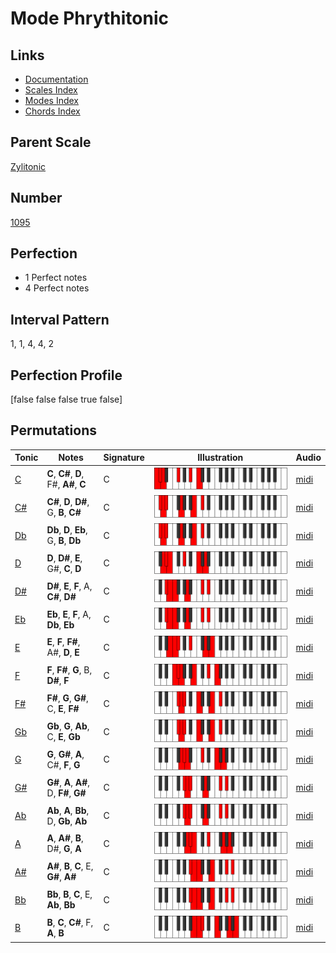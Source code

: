 # Mode Phrythitonic

## Links

- [Documentation](index.md)
- [Scales Index](Scales.md)
- [Modes Index](Modes.md)
- [Chords Index](Chords.md)

## Parent Scale

[Zylitonic](ScaleZylitonic.md)

## Number

[1095](https://ianring.com/musictheory/scales/1095)

## Perfection

- 1 Perfect notes
- 4 Perfect notes

## Interval Pattern

1, 1, 4, 4, 2

## Perfection Profile

[false false false true false]

## Permutations

| Tonic | Notes | Signature | Illustration | Audio |
|-------|-------|-----------|--------------|-------|
| [C](ModeCNaturalPhrythitonic.md) | **C**, **C#**, **D**, F#, **A#**, **C** | C | ![CNaturalPhrythitonic](ModeCNaturalPhrythitonic.png) | [midi](https://github.com/edipermadi/music/blob/main/docs/ModeCNaturalPhrythitonic.mid?raw=true) |
| [C#](ModeCSharpPhrythitonic.md) | **C#**, **D**, **D#**, G, **B**, **C#** | C | ![CSharpPhrythitonic](ModeCSharpPhrythitonic.png) | [midi](https://github.com/edipermadi/music/blob/main/docs/ModeCSharpPhrythitonic.mid?raw=true) |
| [Db](ModeDFlatPhrythitonic.md) | **Db**, **D**, **Eb**, G, **B**, **Db** | C | ![DFlatPhrythitonic](ModeDFlatPhrythitonic.png) | [midi](https://github.com/edipermadi/music/blob/main/docs/ModeDFlatPhrythitonic.mid?raw=true) |
| [D](ModeDNaturalPhrythitonic.md) | **D**, **D#**, **E**, G#, **C**, **D** | C | ![DNaturalPhrythitonic](ModeDNaturalPhrythitonic.png) | [midi](https://github.com/edipermadi/music/blob/main/docs/ModeDNaturalPhrythitonic.mid?raw=true) |
| [D#](ModeDSharpPhrythitonic.md) | **D#**, **E**, **F**, A, **C#**, **D#** | C | ![DSharpPhrythitonic](ModeDSharpPhrythitonic.png) | [midi](https://github.com/edipermadi/music/blob/main/docs/ModeDSharpPhrythitonic.mid?raw=true) |
| [Eb](ModeEFlatPhrythitonic.md) | **Eb**, **E**, **F**, A, **Db**, **Eb** | C | ![EFlatPhrythitonic](ModeEFlatPhrythitonic.png) | [midi](https://github.com/edipermadi/music/blob/main/docs/ModeEFlatPhrythitonic.mid?raw=true) |
| [E](ModeENaturalPhrythitonic.md) | **E**, **F**, **F#**, A#, **D**, **E** | C | ![ENaturalPhrythitonic](ModeENaturalPhrythitonic.png) | [midi](https://github.com/edipermadi/music/blob/main/docs/ModeENaturalPhrythitonic.mid?raw=true) |
| [F](ModeFNaturalPhrythitonic.md) | **F**, **F#**, **G**, B, **D#**, **F** | C | ![FNaturalPhrythitonic](ModeFNaturalPhrythitonic.png) | [midi](https://github.com/edipermadi/music/blob/main/docs/ModeFNaturalPhrythitonic.mid?raw=true) |
| [F#](ModeFSharpPhrythitonic.md) | **F#**, **G**, **G#**, C, **E**, **F#** | C | ![FSharpPhrythitonic](ModeFSharpPhrythitonic.png) | [midi](https://github.com/edipermadi/music/blob/main/docs/ModeFSharpPhrythitonic.mid?raw=true) |
| [Gb](ModeGFlatPhrythitonic.md) | **Gb**, **G**, **Ab**, C, **E**, **Gb** | C | ![GFlatPhrythitonic](ModeGFlatPhrythitonic.png) | [midi](https://github.com/edipermadi/music/blob/main/docs/ModeGFlatPhrythitonic.mid?raw=true) |
| [G](ModeGNaturalPhrythitonic.md) | **G**, **G#**, **A**, C#, **F**, **G** | C | ![GNaturalPhrythitonic](ModeGNaturalPhrythitonic.png) | [midi](https://github.com/edipermadi/music/blob/main/docs/ModeGNaturalPhrythitonic.mid?raw=true) |
| [G#](ModeGSharpPhrythitonic.md) | **G#**, **A**, **A#**, D, **F#**, **G#** | C | ![GSharpPhrythitonic](ModeGSharpPhrythitonic.png) | [midi](https://github.com/edipermadi/music/blob/main/docs/ModeGSharpPhrythitonic.mid?raw=true) |
| [Ab](ModeAFlatPhrythitonic.md) | **Ab**, **A**, **Bb**, D, **Gb**, **Ab** | C | ![AFlatPhrythitonic](ModeAFlatPhrythitonic.png) | [midi](https://github.com/edipermadi/music/blob/main/docs/ModeAFlatPhrythitonic.mid?raw=true) |
| [A](ModeANaturalPhrythitonic.md) | **A**, **A#**, **B**, D#, **G**, **A** | C | ![ANaturalPhrythitonic](ModeANaturalPhrythitonic.png) | [midi](https://github.com/edipermadi/music/blob/main/docs/ModeANaturalPhrythitonic.mid?raw=true) |
| [A#](ModeASharpPhrythitonic.md) | **A#**, **B**, **C**, E, **G#**, **A#** | C | ![ASharpPhrythitonic](ModeASharpPhrythitonic.png) | [midi](https://github.com/edipermadi/music/blob/main/docs/ModeASharpPhrythitonic.mid?raw=true) |
| [Bb](ModeBFlatPhrythitonic.md) | **Bb**, **B**, **C**, E, **Ab**, **Bb** | C | ![BFlatPhrythitonic](ModeBFlatPhrythitonic.png) | [midi](https://github.com/edipermadi/music/blob/main/docs/ModeBFlatPhrythitonic.mid?raw=true) |
| [B](ModeBNaturalPhrythitonic.md) | **B**, **C**, **C#**, F, **A**, **B** | C | ![BNaturalPhrythitonic](ModeBNaturalPhrythitonic.png) | [midi](https://github.com/edipermadi/music/blob/main/docs/ModeBNaturalPhrythitonic.mid?raw=true) |
